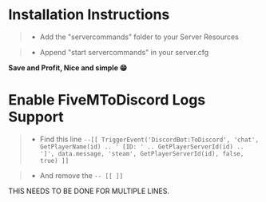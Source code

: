 # Installation Instructions
> - Add the "servercommands" folder to your Server Resources

> - Append "start servercommands" in your server.cfg

**Save and Profit, Nice and simple 😁** 

# Enable FiveMToDiscord Logs Support
> - Find this line 
``
--[[ TriggerEvent('DiscordBot:ToDiscord', 'chat', GetPlayerName(id) .. ' [ID: ' .. GetPlayerServerId(id) .. ']', data.message, 'steam', GetPlayerServerId(id), false, true) ]]
``

> - And remove the
``
-- [[ ]]
``

THIS NEEDS TO BE DONE FOR MULTIPLE LINES.
